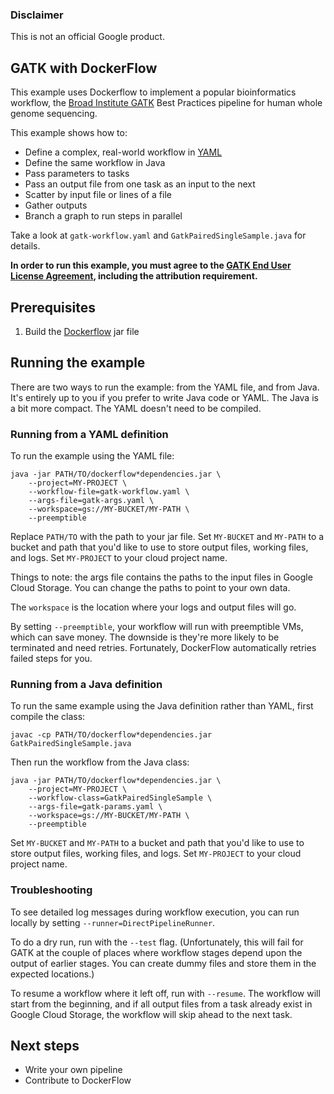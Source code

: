 ### Disclaimer

This is not an official Google product.

## GATK with DockerFlow

This example uses Dockerflow to implement a popular bioinformatics workflow, the
[Broad Institute GATK](http://broadinstitute.org/gatk) Best Practices pipeline for human whole
genome sequencing.

This example shows how to:

* Define a complex, real-world workflow in [YAML](http://yaml.org)
* Define the same workflow in Java
* Pass parameters to tasks
* Pass an output file from one task as an input to the next
* Scatter by input file or lines of a file
* Gather outputs
* Branch a graph to run steps in parallel

Take a look at `gatk-workflow.yaml` and `GatkPairedSingleSample.java` for details.

**In order to run this example, you must agree to the [GATK End User License Agreement](https://software.broadinstitute.org/gatk/download/licensing), including the attribution requirement.**

## Prerequisites

1. Build the [Dockerflow](/googlegenomics/dockerflow) jar file

## Running the example

There are two ways to run the example: from the YAML file, and from Java. It's entirely up to you
if you prefer to write Java code or YAML. The Java is a bit more compact. The YAML doesn't need to be
compiled.

### Running from a YAML definition

To run the example using the YAML file:

	java -jar PATH/TO/dockerflow*dependencies.jar \
	    --project=MY-PROJECT \
	    --workflow-file=gatk-workflow.yaml \
	    --args-file=gatk-args.yaml \
	    --workspace=gs://MY-BUCKET/MY-PATH \
	    --preemptible

Replace `PATH/TO` with the path to your jar file.
Set `MY-BUCKET` and `MY-PATH` to a bucket and path that you'd like to use to store output
files, working files, and logs. Set `MY-PROJECT` to your cloud project name.

Things to note: the args file contains the paths to the input files in Google Cloud Storage. You
can change the paths to point to your own data.

The `workspace` is the location where your logs and output files will go.

By setting `--preemptible`, your workflow will run with preemptible VMs, which can save money.
The downside is they're more likely to be terminated and need retries. Fortunately, DockerFlow
automatically retries failed steps for you.

### Running from a Java definition

To run the same example using the Java definition rather than YAML, first compile the class:

	javac -cp PATH/TO/dockerflow*dependencies.jar GatkPairedSingleSample.java

Then run the workflow from the Java class:

	java -jar PATH/TO/dockerflow*dependencies.jar \
	    --project=MY-PROJECT \
	    --workflow-class=GatkPairedSingleSample \
	    --args-file=gatk-params.yaml \
	    --workspace=gs://MY-BUCKET/MY-PATH \
	    --preemptible

Set `MY-BUCKET` and `MY-PATH` to a bucket and path that you'd like to use to store output
files, working files, and logs. Set `MY-PROJECT` to your cloud project name.

### Troubleshooting

To see detailed log messages during workflow execution, you can run locally by setting
`--runner=DirectPipelineRunner`.

To do a dry run, run with the `--test` flag. (Unfortunately, this will fail for GATK at the couple
of places where workflow stages depend upon the output of earlier stages. You can create dummy
files and store them in the expected locations.)

To resume a workflow where it left off, run with `--resume`. The workflow will start from the
beginning, and if all output files from a task already exist in Google Cloud Storage, the workflow
will skip ahead to the next task.

## Next steps

* Write your own pipeline
* Contribute to DockerFlow
